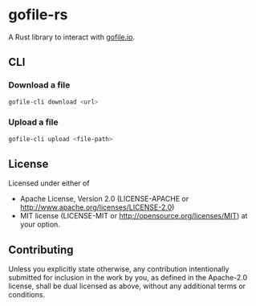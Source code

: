 # gofile-rs
A Rust library to interact with [gofile.io](https://gofile.io). 

## CLI

### Download a file
```bash
gofile-cli download <url>
```

### Upload a file
```bash
gofile-cli upload <file-path>
```

## License
Licensed under either of
 * Apache License, Version 2.0 (LICENSE-APACHE or http://www.apache.org/licenses/LICENSE-2.0)
 * MIT license (LICENSE-MIT or http://opensource.org/licenses/MIT)
at your option.
 
## Contributing
Unless you explicitly state otherwise, 
any contribution intentionally submitted for inclusion in the work by you, 
as defined in the Apache-2.0 license, 
shall be dual licensed as above, 
without any additional terms or conditions.